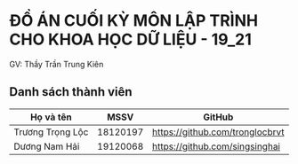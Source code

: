 # ĐỒ ÁN CUỐI KỲ MÔN LẬP TRÌNH CHO KHOA HỌC DỮ LIỆU - 19_21
GV: Thầy Trần Trung Kiên
## Danh sách thành viên
| Họ và tên           | MSSV     | GitHub                             |
|---------------------|----------|------------------------------------|
| Trương Trọng Lộc    | 18120197 | https://github.com/tronglocbrvt    |
| Dương Nam Hải       | 19120068 | https://github.com/singsinghai     |
